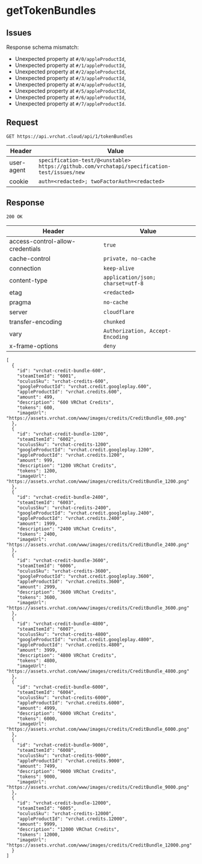 # getTokenBundles

## Issues
Response schema mismatch:
* Unexpected property at ``#/0/appleProductId``,
* Unexpected property at ``#/1/appleProductId``,
* Unexpected property at ``#/2/appleProductId``,
* Unexpected property at ``#/3/appleProductId``,
* Unexpected property at ``#/4/appleProductId``,
* Unexpected property at ``#/5/appleProductId``,
* Unexpected property at ``#/6/appleProductId``,
* Unexpected property at ``#/7/appleProductId``.
## Request
`GET https://api.vrchat.cloud/api/1/tokenBundles`

| Header | Value |
| ------ | ----- |
| user-agent | `specification-test/@<unstable> https://github.com/vrchatapi/specification-test/issues/new` |
| cookie | `auth=<redacted>; twoFactorAuth=<redacted>` |


## Response
`200 OK`

| Header | Value |
| ------ | ----- |
| access-control-allow-credentials | `true` |
| cache-control | `private, no-cache` |
| connection | `keep-alive` |
| content-type | `application/json; charset=utf-8` |
| etag | `<redacted>` |
| pragma | `no-cache` |
| server | `cloudflare` |
| transfer-encoding | `chunked` |
| vary | `Authorization, Accept-Encoding` |
| x-frame-options | `deny` |

```jsonc
[
  {
    "id": "vrchat-credit-bundle-600",
    "steamItemId": "6001",
    "oculusSku": "vrchat-credits-600",
    "googleProductId": "vrchat.credit.googleplay.600",
    "appleProductId": "vrchat.credits.600",
    "amount": 499,
    "description": "600 VRChat Credits",
    "tokens": 600,
    "imageUrl": "https://assets.vrchat.com/www/images/credits/CreditBundle_600.png"
  },
  {
    "id": "vrchat-credit-bundle-1200",
    "steamItemId": "6002",
    "oculusSku": "vrchat-credits-1200",
    "googleProductId": "vrchat.credit.googleplay.1200",
    "appleProductId": "vrchat.credits.1200",
    "amount": 999,
    "description": "1200 VRChat Credits",
    "tokens": 1200,
    "imageUrl": "https://assets.vrchat.com/www/images/credits/CreditBundle_1200.png"
  },
  {
    "id": "vrchat-credit-bundle-2400",
    "steamItemId": "6003",
    "oculusSku": "vrchat-credits-2400",
    "googleProductId": "vrchat.credit.googleplay.2400",
    "appleProductId": "vrchat.credits.2400",
    "amount": 1999,
    "description": "2400 VRChat Credits",
    "tokens": 2400,
    "imageUrl": "https://assets.vrchat.com/www/images/credits/CreditBundle_2400.png"
  },
  {
    "id": "vrchat-credit-bundle-3600",
    "steamItemId": "6006",
    "oculusSku": "vrchat-credits-3600",
    "googleProductId": "vrchat.credit.googleplay.3600",
    "appleProductId": "vrchat.credits.3600",
    "amount": 2999,
    "description": "3600 VRChat Credits",
    "tokens": 3600,
    "imageUrl": "https://assets.vrchat.com/www/images/credits/CreditBundle_3600.png"
  },
  {
    "id": "vrchat-credit-bundle-4800",
    "steamItemId": "6007",
    "oculusSku": "vrchat-credits-4800",
    "googleProductId": "vrchat.credit.googleplay.4800",
    "appleProductId": "vrchat.credits.4800",
    "amount": 3999,
    "description": "4800 VRChat Credits",
    "tokens": 4800,
    "imageUrl": "https://assets.vrchat.com/www/images/credits/CreditBundle_4800.png"
  },
  {
    "id": "vrchat-credit-bundle-6000",
    "steamItemId": "6004",
    "oculusSku": "vrchat-credits-6000",
    "appleProductId": "vrchat.credits.6000",
    "amount": 4999,
    "description": "6000 VRChat Credits",
    "tokens": 6000,
    "imageUrl": "https://assets.vrchat.com/www/images/credits/CreditBundle_6000.png"
  },
  {
    "id": "vrchat-credit-bundle-9000",
    "steamItemId": "6008",
    "oculusSku": "vrchat-credits-9000",
    "appleProductId": "vrchat.credits.9000",
    "amount": 7499,
    "description": "9000 VRChat Credits",
    "tokens": 9000,
    "imageUrl": "https://assets.vrchat.com/www/images/credits/CreditBundle_9000.png"
  },
  {
    "id": "vrchat-credit-bundle-12000",
    "steamItemId": "6005",
    "oculusSku": "vrchat-credits-12000",
    "appleProductId": "vrchat.credits.12000",
    "amount": 9999,
    "description": "12000 VRChat Credits",
    "tokens": 12000,
    "imageUrl": "https://assets.vrchat.com/www/images/credits/CreditBundle_12000.png"
  }
]
```
